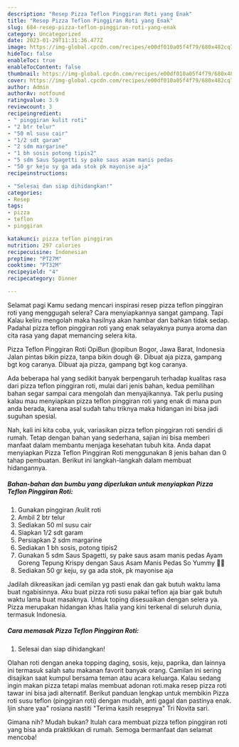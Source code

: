 ```yaml
---
description: "Resep Pizza Teflon Pinggiran Roti yang Enak"
title: "Resep Pizza Teflon Pinggiran Roti yang Enak"
slug: 684-resep-pizza-teflon-pinggiran-roti-yang-enak
category: Uncategorized
date: 2023-01-29T11:31:36.477Z
image: https://img-global.cpcdn.com/recipes/e00df010a05f4f79/680x482cq70/pizza-teflon-pinggiran-roti-foto-resep-utama.jpg
hideToc: false
enableToc: true
enableTocContent: false
thumbnail: https://img-global.cpcdn.com/recipes/e00df010a05f4f79/680x482cq70/pizza-teflon-pinggiran-roti-foto-resep-utama.jpg
cover: https://img-global.cpcdn.com/recipes/e00df010a05f4f79/680x482cq70/pizza-teflon-pinggiran-roti-foto-resep-utama.jpg
author: Admin
authorAv: notfound
ratingvalue: 3.9
reviewcount: 3
recipeingredient:
- " pinggiran kulit roti"
- "2 btr telur"
- "50 ml susu cair"
- "1/2 sdt garam"
- "2 sdm margarine"
- "1 bh sosis potong tipis2"
- "5 sdm Saus Spagetti sy pake saus asam manis pedas                      Ayam Goreng Tepung Krispy dengan Saus Asam Manis Pedas So Yummy "
- "50 gr keju sy ga ada stok pk mayonise aja"
recipeinstructions:

- "Selesai dan siap dihidangkan!"
categories:
- Resep
tags:
- pizza
- teflon
- pinggiran

katakunci: pizza teflon pinggiran 
nutrition: 297 calories
recipecuisine: Indonesian
preptime: "PT27M"
cooktime: "PT32M"
recipeyield: "4"
recipecategory: Dinner

---
```



Selamat pagi Kamu sedang mencari inspirasi resep pizza teflon pinggiran roti yang menggugah selera? Cara menyiapkannya sangat gampang. Tapi Kalau keliru mengolah maka hasilnya akan hambar dan bahkan tidak sedap. Padahal pizza teflon pinggiran roti yang enak selayaknya punya aroma dan cita rasa yang dapat memancing selera kita.


Pizza Teflon Pinggiran Roti OpiBun @opibun Bogor, Jawa Barat, Indonesia Jalan pintas bikin pizza, tanpa bikin dough 😆. Dibuat aja pizza, gampang bgt kog caranya. Dibuat aja pizza, gampang bgt kog caranya.

Ada beberapa hal yang sedikit banyak berpengaruh terhadap kualitas rasa dari pizza teflon pinggiran roti, mulai dari jenis bahan, kedua pemilihan bahan segar sampai cara mengolah dan menyajikannya. Tak perlu pusing kalau mau menyiapkan pizza teflon pinggiran roti yang enak di mana pun anda berada, karena asal sudah tahu triknya maka hidangan ini bisa jadi suguhan spesial.


Nah, kali ini kita coba, yuk, variasikan pizza teflon pinggiran roti sendiri di rumah. Tetap dengan bahan yang sederhana, sajian ini bisa memberi manfaat dalam membantu menjaga kesehatan tubuh kita. Anda dapat menyiapkan Pizza Teflon Pinggiran Roti menggunakan 8 jenis bahan dan 0 tahap pembuatan. Berikut ini langkah-langkah dalam membuat hidangannya.

<!--inarticleads1-->

##### Bahan-bahan dan bumbu yang diperlukan untuk menyiapkan Pizza Teflon Pinggiran Roti:

1. Gunakan  pinggiran /kulit roti
1. Ambil 2 btr telur
1. Sediakan 50 ml susu cair
1. Siapkan 1/2 sdt garam
1. Persiapkan 2 sdm margarine
1. Sediakan 1 bh sosis, potong tipis2
1. Gunakan 5 sdm Saus Spagetti, sy pake saus asam manis pedas                      Ayam Goreng Tepung Krispy dengan Saus Asam Manis Pedas So Yummy 🤤🤤
1. Sediakan 50 gr keju, sy ga ada stok, pk mayonise aja


Jadilah dikreasikan jadi cemilan yg pasti enak dan gak butuh waktu lama buat ngabisinnya. Aku buat pizza roti susu pakai teflon aja biar gak butuh waktu lama buat masaknya. Untuk toping disesuaikan dengan selera ya. Pizza merupakan hidangan khas Italia yang kini terkenal di seluruh dunia, termasuk Indonesia. 

<!--inarticleads2-->

##### Cara memasak Pizza Teflon Pinggiran Roti:


1. Selesai dan siap dihidangkan!

Olahan roti dengan aneka topping daging, sosis, keju, paprika, dan lainnya ini termasuk salah satu makanan favorit banyak orang. Camilan ini sering disajikan saat kumpul bersama teman atau acara keluarga. Kalau sedang ingin makan pizza tetapi malas membuat adonan roti.maka resep pizza roti tawar ini bisa jadi alternatif. Berikut panduan lengkap untuk membikin Pizza roti susu teflon (pinggiran roti) dengan mudah, anti gagal dan pastinya enak. Ijin share yaa&#34; rosiana nastiti &#34;Terima kasih resepnya&#34; Tri Novita sari. 

Gimana nih? Mudah bukan? Itulah cara membuat pizza teflon pinggiran roti yang bisa anda praktikkan di rumah. Semoga bermanfaat dan selamat mencoba!
